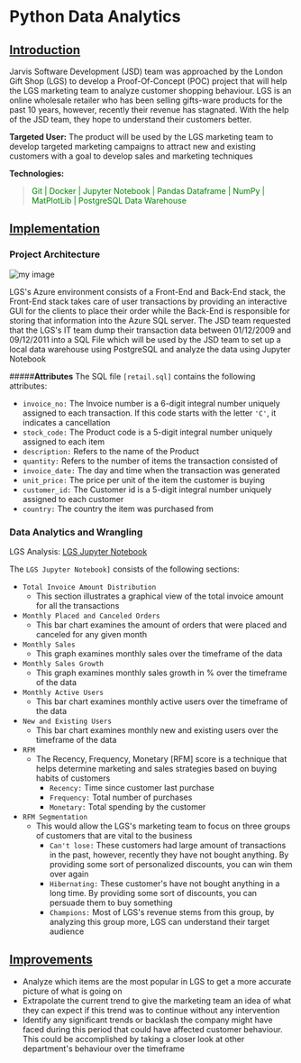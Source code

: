 # Python Data Analytics
## <ins> Introduction
Jarvis Software Development (JSD) team was approached by the London Gift Shop (LGS) to develop a 
Proof-Of-Concept (POC) project that will help the LGS marketing team to analyze customer shopping
behaviour. LGS is an online wholesale retailer who has been selling gifts-ware products for the 
past 10 years, however, recently their revenue has stagnated. With the help of the JSD team, they hope 
to understand their customers better. 

__Targeted User:__ The product will be used by the LGS marketing team to develop targeted marketing
campaigns to attract new and existing customers with a goal to develop sales and marketing techniques

__Technologies:__
> <span style = "color:green"> Git | Docker | Jupyter Notebook | Pandas Dataframe | NumPy | MatPlotLib | PostgreSQL Data Warehouse </span>

## <ins> Implementation
### Project Architecture

![my image](./assets/python.png)

LGS's Azure environment consists of a Front-End and Back-End stack, the Front-End stack takes care
of user transactions by providing an interactive GUI for the clients to place their order while the 
Back-End is responsible for storing that information into the Azure SQL server. The JSD team requested
that the LGS's IT team dump their transaction data between 01/12/2009 and 09/12/2011 into a SQL File 
which will be used by the JSD team to set up a local data warehouse using PostgreSQL and analyze the data
using Jupyter Notebook

#####__Attributes__
The SQL file `[retail.sql]` contains the following attributes:

- `invoice_no:` The Invoice number is a 6-digit integral number uniquely assigned to each transaction. If this code starts with the letter `'C'`, it indicates a cancellation
- `stock_code:` The Product code is a 5-digit integral number uniquely assigned to each item
- `description:` Refers to the name of the Product
- `quantity:` Refers to the number of items the transaction consisted of
- `invoice_date:` The day and time when the transaction was generated
- `unit_price:` The price per unit of the item the customer is buying  
- `customer_id:` The Customer id is a 5-digit integral number uniquely assigned to each customer
- `country:` The country the item was purchased from 

### Data Analytics and Wrangling
LGS Analysis: [LGS Jupyter Notebook](./retail_data_analytics_wrangling.ipynb)

The `LGS Jupyter Notebook]` consists of the following sections:

- `Total Invoice Amount Distribution` 
  - This section illustrates a graphical view of the total invoice amount for all the transactions 
- `Monthly Placed and Canceled Orders`
  - This bar chart examines the amount of orders that were placed and canceled for any given month
- `Monthly Sales`
  - This graph examines monthly sales over the timeframe of the data
- `Monthly Sales Growth`
  - This graph examines monthly sales growth in % over the timeframe of the data
- `Monthly Active Users`
  - This bar chart examines monthly active users over the timeframe of the data
- `New and Existing Users`
  - This bar chart examines monthly new and existing users over the timeframe of the data
- `RFM` 
  - The Recency, Frequency, Monetary [RFM] score is a technique that helps 
    determine marketing and sales strategies based on buying habits of customers
    - `Recency:` Time since customer last purchase
    - `Frequency:` Total number of purchases
    - `Monetary:` Total spending by the customer
- `RFM Segmentation`
  - This would allow the LGS's marketing team to focus on three groups of customers that are vital to the business
    - `Can't lose:` These customers had large amount of transactions in the past, however, recently they have 
      not bought anything. By providing some sort of personalized discounts, you can win them over again
    - `Hibernating:` These customer's have not bought anything in a long time. 
      By providing some sort of discounts, you can persuade them to buy something
    - `Champions:` Most of LGS's revenue stems from this group, by analyzing this group more, LGS can understand
      their target audience
      
## <ins> Improvements
- Analyze which items are the most popular in LGS to get a more accurate picture of what is going on
- Extrapolate the current trend to give the marketing team an idea of what they can expect if this trend 
  was to continue without any intervention
- Identify any significant trends or backlash the company might have faced during this period that could
  have affected customer behaviour. This could be accomplished by taking a closer look at other department's
  behaviour over the timeframe